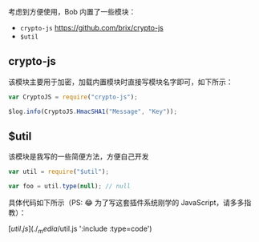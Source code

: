 考虑到方便使用，Bob 内置了一些模块：

* `crypto-js` <https://github.com/brix/crypto-js>
* `$util`

## crypto-js

该模块主要用于加密，加载内置模块时直接写模块名字即可，如下所示：

```js
var CryptoJS = require("crypto-js");

$log.info(CryptoJS.HmacSHA1("Message", "Key"));
```

## $util

该模块是我写的一些简便方法，方便自己开发

```js
var util = require("$util");

var foo = util.type(null); // null
```

具体代码如下所示（PS: 😂 为了写这套插件系统刚学的 JavaScript，请多多指教）：

[$util.js](./_media/$util.js ':include :type=code')
